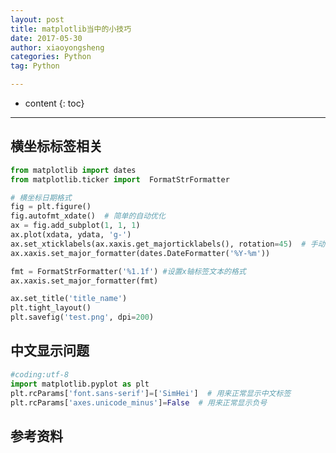 ```yaml
---
layout: post
title: matplotlib当中的小技巧
date: 2017-05-30
author: xiaoyongsheng
categories: Python
tag: Python

---
```


* content
{: toc}

---

## 横坐标标签相关

```python
from matplotlib import dates
from matplotlib.ticker import  FormatStrFormatter 

# 横坐标日期格式
fig = plt.figure()
fig.autofmt_xdate()  # 简单的自动优化
ax = fig.add_subplot(1, 1, 1)
ax.plot(xdata, ydata, 'g-')
ax.set_xticklabels(ax.xaxis.get_majorticklabels(), rotation=45)  # 手动设置标签旋转, 注意顺序
ax.xaxis.set_major_formatter(dates.DateFormatter('%Y-%m'))

fmt = FormatStrFormatter('%1.1f') #设置x轴标签文本的格式
ax.xaxis.set_major_formatter(fmt)

ax.set_title('title_name')
plt.tight_layout()
plt.savefig('test.png', dpi=200)
```


## 中文显示问题

```python
#coding:utf-8
import matplotlib.pyplot as plt
plt.rcParams['font.sans-serif']=['SimHei']  # 用来正常显示中文标签
plt.rcParams['axes.unicode_minus']=False  # 用来正常显示负号
```


## 参考资料  

[^1]: 周志华.机器学习[M].清华大学出版社,2016.  
